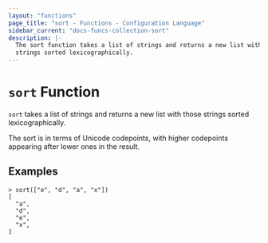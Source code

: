 ```yaml
---
layout: "functions"
page_title: "sort - Functions - Configuration Language"
sidebar_current: "docs-funcs-collection-sort"
description: |-
  The sort function takes a list of strings and returns a new list with those
  strings sorted lexicographically.
---
```


# `sort` Function

`sort` takes a list of strings and returns a new list with those strings
sorted lexicographically.

The sort is in terms of Unicode codepoints, with higher codepoints appearing
after lower ones in the result.

## Examples

```
> sort(["e", "d", "a", "x"])
[
  "a",
  "d",
  "e",
  "x",
]
```
